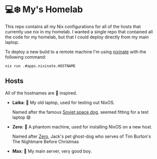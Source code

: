 # 💻❄️ My's Homelab

This repo contains all my Nix configurations for all of the hosts that currently use nix in my homelab. I wanted a single repo that contained all the code for my homelab, but that I could deploy directly from my main laptop.

To deploy a new build to a remote machine I'm using [nixinate](https://github.com/MatthewCroughan/nixinate?tab=readme-ov-file) with the following command:

```
nix run .#apps.nixinate.HOSTNAME
```

## Hosts

All of the hostnames are 🐶 inspired.

- **Laika**: 🧪 My old laptop, used for testing out NixOS.

  Named after the famous [Soviet space dog](https://en.wikipedia.org/wiki/Laika), seemed fitting for a test laptop 😄

- **Zero**: 👻 A phantom machine, used for installing NixOS on a new host.

  Named after [Zero](https://the-nightmare-before-christmas.fandom.com/wiki/Zero), Jack's pet ghost-dog who serves of Tim Burton's The Nightmare Before Christmas

- **Max**: 🐶 My main server, very good boy.
